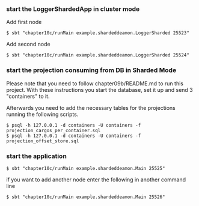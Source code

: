 ### start the LoggerShardedApp in cluster mode

Add first node

    $ sbt "chapter10c/runMain example.shardeddeamon.LoggerSharded 25523"

Add second node

    $ sbt "chapter10c/runMain example.shardeddeamon.LoggerSharded 25524"


### start the projection consuming from DB in Sharded Mode

Please note that you need to follow chapter09b/README.md to run this project. With these instructions you start the database, set it up and send 3 "containers" to it.

Afterwards you need to add the necessary tables for the projections running the following scripts.

	$ psql -h 127.0.0.1 -d containers -U containers -f projection_cargos_per_container.sql 
	$ psql -h 127.0.0.1 -d containers -U containers -f projection_offset_store.sql
 

### start the application


    $ sbt "chapter10c/runMain example.shardeddeamon.Main 25525"

if you want to add another node enter the following in another command line

	$ sbt "chapter10c/runMain example.shardeddeamon.Main 25526"